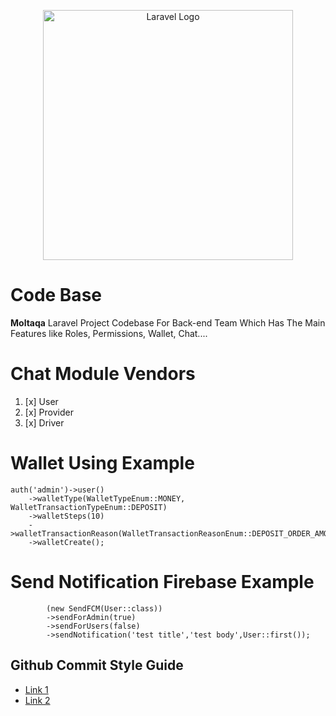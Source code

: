 <p align="center"><a href="https://laravel.com" target="_blank"><img src="https://raw.githubusercontent.com/laravel/art/master/logo-lockup/5%20SVG/2%20CMYK/1%20Full%20Color/laravel-logolockup-cmyk-red.svg" width="400" alt="Laravel Logo"></a></p>



# Code Base

**Moltaqa** Laravel Project Codebase For Back-end Team
Which Has The Main Features like
Roles, Permissions, Wallet, Chat....

# Chat Module Vendors
1. [x] User
2. [x] Provider
3. [x] Driver

# Wallet Using Example

    auth('admin')->user()
        ->walletType(WalletTypeEnum::MONEY, WalletTransactionTypeEnum::DEPOSIT)
        ->walletSteps(10)
        ->walletTransactionReason(WalletTransactionReasonEnum::DEPOSIT_ORDER_AMOUNT)
        ->walletCreate();

# Send Notification Firebase Example

            (new SendFCM(User::class))
            ->sendForAdmin(true)
            ->sendForUsers(false)
            ->sendNotification('test title','test body',User::first());

## Github Commit Style Guide

- [Link 1](https://gist.github.com/ericavonb/3c79e5035567c8ef3267)
- [Link 2](https://gist.github.com/abravalheri/34aeb7b18d61392251a2)
